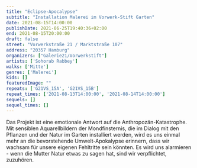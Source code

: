 ```yaml
---
title: "Eclipse-Apocalypse"
subtitle: "Installation Malerei im Vorwerk-Stift Garten"
date: 2021-08-15T14:00:00
publishDate: 2021-06-25T19:40:36+02:00
end: 2021-08-15T20:00:00
draft: false
street: "Vorwerkstraße 21 / Marktstraße 107"
address: "20357 Hamburg"
organizers: ["Galerie21/Vorwerkstift"]
artists: ['Sohorab Rabbey']
walks: ['Mitte']
genres: ['Malerei']
kids: []
featuredImage: ""
repeats: ['G21VS_15A', 'G21VS_15B']
repeat_times: ['2021-08-13T14:00:00', '2021-08-14T14:00:00']
sequels: []
sequel_times: []
---
```


Das Projekt ist eine emotionale Antwort auf die Anthropozän-Katastrophe. Mit sensiblen Aquarellbildern der Mondfinsternis, die im Dialog mit den Pflanzen und der Natur im Garten installiert werden, wird es uns einmal mehr an die bevorstehende Umwelt-Apokalypse erinnern, dass wir wachsam für unsere eigenen Fehltritte sein könnten. Es wird uns alarmieren - wenn die Mutter Natur etwas zu sagen hat, sind wir verpflichtet, zuzuhören.  